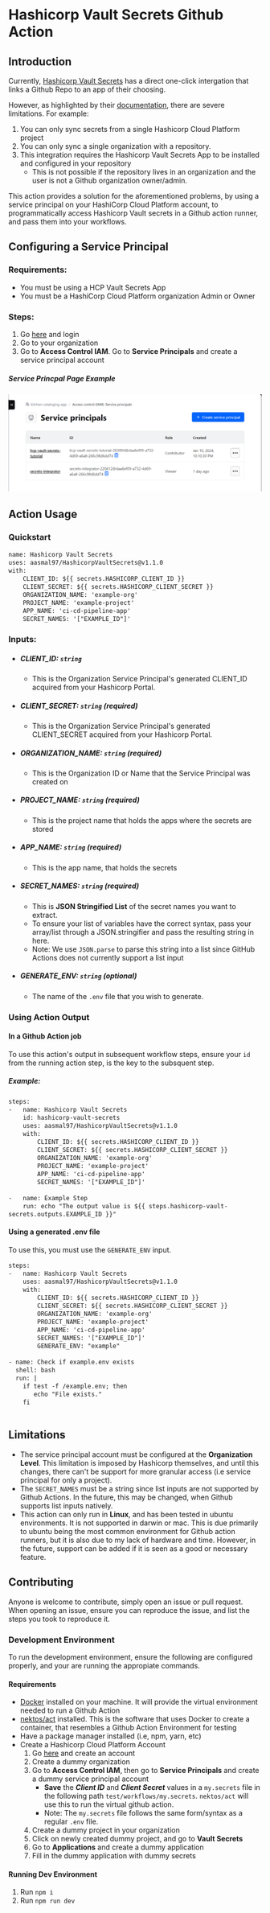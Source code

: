 # Hashicorp Vault Secrets Github Action
## Introduction
Currently, [Hashicorp Vault Secrets](https://developer.hashicorp.com/hcp/docs/vault-secrets) has a direct one-click intergation that links a Github Repo to an app of their choosing. 

However, as highlighted by their [documentation](https://developer.hashicorp.com/hcp/docs/vault-secrets/integrations/github-actions), there are severe limitations. For example:
1. You can only sync secrets from a single Hashicorp Cloud Platform project
2. You can only sync a single organization with a repository. 
3. This integration requires the Hashicorp Vault Secrets App to be installed and configured in your repository
   - This is not possible if the repository lives in an organization and the user is not a Github organization owner/admin. 

This action provides a solution for the aforementioned problems, by using a service principal on your HashiCorp Cloud Platform account, to programmatically access Hashicorp Vault secrets in a Github action runner, and pass them into your workflows.
## Configuring a Service Principal 
### Requirements:
- You must be using a HCP Vault Secrets App
- You must be a HashiCorp Cloud Platform organization Admin or Owner

### Steps:
1. Go [here](https://portal.cloud.hashicorp.com/sign-in) and login
2. Go to your organization
3. Go to **Access Control IAM**. Go to **Service Principals** and create a service principal account
##### Service Princpal Page Example
![Example of Sevice Princpal Landing Page](./images/Service_Principal.png)
## Action Usage
### Quickstart 
```
name: Hashicorp Vault Secrets
uses: aasmal97/HashicorpVaultSecrets@v1.1.0
with: 
    CLIENT_ID: ${{ secrets.HASHICORP_CLIENT_ID }}
    CLIENT_SECRET: ${{ secrets.HASHICORP_CLIENT_SECRET }}
    ORGANIZATION_NAME: 'example-org'
    PROJECT_NAME: 'example-project'
    APP_NAME: 'ci-cd-pipeline-app'
    SECRET_NAMES: '["EXAMPLE_ID"]'
```
### Inputs: 
- ##### CLIENT_ID: `string`
  - This is the Organization Service Principal's generated CLIENT_ID acquired from your Hashicorp Portal.
- ##### CLIENT_SECRET: `string` (required)
   - This is the Organization Service Principal's generated CLIENT_SECRET acquired from your Hashicorp Portal.
- ##### ORGANIZATION_NAME: `string` (required)
   - This is the Organization ID or Name that the Service Principal was created on
- ##### PROJECT_NAME: `string` (required)
   - This is the project name that holds the apps where the secrets are stored
- ##### APP_NAME: `string` (required)
   - This is the app name, that holds the secrets 
- ##### SECRET_NAMES: `string` (required)
   - This is **JSON Stringified List** of the secret names you want to extract. 
   - To ensure your list of variables have the correct syntax, pass your array/list through a JSON.stringifier and pass the resulting string in here. 
   - Note: We use `JSON.parse` to parse this string into a list since GitHub Actions does not currently support a list input

- ##### GENERATE_ENV: `string` (optional)
   - The name of the `.env` file that you wish to generate.

### Using Action Output
#### In a Github Action job
To use this action's output in subsequent workflow steps, ensure your `id` from the running action step, is the key to the subsquent step.
##### Example: 
```
steps: 
-   name: Hashicorp Vault Secrets
    id: hashicorp-vault-secrets
    uses: aasmal97/HashicorpVaultSecrets@v1.1.0
    with: 
        CLIENT_ID: ${{ secrets.HASHICORP_CLIENT_ID }}
        CLIENT_SECRET: ${{ secrets.HASHICORP_CLIENT_SECRET }}
        ORGANIZATION_NAME: 'example-org'
        PROJECT_NAME: 'example-project'
        APP_NAME: 'ci-cd-pipeline-app'
        SECRET_NAMES: '["EXAMPLE_ID"]'

-   name: Example Step
    run: echo "The output value is ${{ steps.hashicorp-vault-secrets.outputs.EXAMPLE_ID }}"
```
#### Using a generated .env file 
To use this, you must use the `GENERATE_ENV` input.
```
steps: 
-   name: Hashicorp Vault Secrets
    uses: aasmal97/HashicorpVaultSecrets@v1.1.0
    with: 
        CLIENT_ID: ${{ secrets.HASHICORP_CLIENT_ID }}
        CLIENT_SECRET: ${{ secrets.HASHICORP_CLIENT_SECRET }}
        ORGANIZATION_NAME: 'example-org'
        PROJECT_NAME: 'example-project'
        APP_NAME: 'ci-cd-pipeline-app'
        SECRET_NAMES: '["EXAMPLE_ID"]'
        GENERATE_ENV: "example"

- name: Check if example.env exists
  shell: bash
  run: |
    if test -f /example.env; then
       echo "File exists."
    fi
  
```
## Limitations
- The service principal account must be configured at the **Organization Level**. This limitation is imposed by Hashicorp themselves, and until this changes, there can't be support for more granular access (i.e service principal for only a project). 
- The `SECRET_NAMES` must be a string since list inputs are not supported by Github Actions. In the future, this may be changed, when Github supports list inputs natively. 
- This action can only run in **Linux**, and has been tested in ubuntu environments. It is not supported in darwin or mac. This is due primarily to ubuntu being the most common environment for Github action runners, but it is also due to my lack of hardware and time. However, in the future, support can be added if it is seen as a good or necessary feature. 
## Contributing
Anyone is welcome to contribute, simply open an issue or pull request. When opening an issue, ensure you can reproduce the issue, and list the steps you took to reproduce it.

### Development Environment
To run the development environment, ensure the following are configured properly, and your are running the appropiate commands.  
#### Requirements
- [Docker](https://docs.docker.com/engine/install/) installed on your machine. It will provide the virtual environment needed to run a Github Action
- [nektos/act](https://github.com/nektos/act) installed. This is the software that uses Docker to create a container, that resembles a Github Action Environment for testing 
- Have a package manager installed (i.e, npm, yarn, etc)
- Create a Hashicorp Cloud Platform Account
    1. Go [here](https://portal.cloud.hashicorp.com/sign-in) and create an account
    2. Create a dummy organization
    3. Go to **Access Control IAM**, then go to **Service Principals** and create a dummy service principal account
        - **Save** the ***Client ID*** and ***Client Secret*** values in a `my.secrets` file in the following path `test/workflows/my.secrets`. `nektos/act` will use this to run the virtual github action.
        - Note: The `my.secrets` file follows the same form/syntax as a regular `.env` file.
    4. Create a dummy project in your organization
    5. Click on newly created dummy project, and go to **Vault Secrets**
    6. Go to **Applications** and create a dummy application
    8. Fill in the dummy application with dummy secrets

#### Running Dev Environment
1. Run `npm i`
2. Run `npm run dev`
